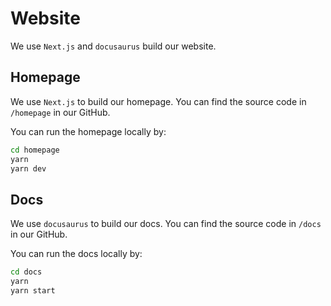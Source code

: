 # Website

We use `Next.js` and `docusaurus` build our website.

## Homepage

We use `Next.js` to build our homepage. You can find the source code in `/homepage` in our GitHub.

You can run the homepage locally by:

```bash
cd homepage
yarn
yarn dev
```

## Docs

We use `docusaurus` to build our docs. You can find the source code in `/docs` in our GitHub.

You can run the docs locally by:

```bash
cd docs
yarn
yarn start
```
